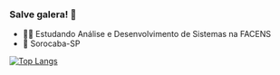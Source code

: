 ### Salve galera! 👋

- 🧑‍🎓 Estudando Análise e Desenvolvimento de Sistemas na FACENS
- 🚩 Sorocaba-SP

[![Top Langs](https://github-readme-stats.vercel.app/api/top-langs/?username=mateusmaranhaogit&layout=compact&theme=dark)](https://github.com/anuraghazra/github-readme-stats)
          
